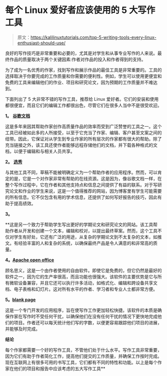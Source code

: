 # 每个 Linux 爱好者应该使用的 5 大写作工具

> 原文：<https://kalilinuxtutorials.com/top-5-writing-tools-every-linux-enthusiast-should-use/>

良好的写作技巧是非常重要和必要的，尤其是对学生和从事专业写作的人来说。最终作品的质量取决于两个关键因素:作者对作品的投入和作者得到的支持。

为了成为一名优秀的作家，找到写作和展示作品的最佳工具是非常重要的。工具的选择取决于你要完成的工作质量和你需要的便利性。例如，学生可以使用更便宜和免费的工具来编辑他们的作业、项目和研究论文，因为预期的工作质量并不难达到。

下面列出了 5 大非常不错的写作工具，推荐给 Linux 爱好者。它们的安装和使用都很便宜，而且它们的编辑工作都很出色，尽管它们在很多人当中不是很受欢迎。

**1。** [**谷歌文档**](https://www.google.com/intl/en/docs/about/)

这是多年来因其帮助作家创作高质量作品的效率而受到广泛赞誉的工具之一。这个工具已经被如此多的人所接受，以至于它充当了作家、编辑、客户甚至文案之间的纽带。因此，它保证对从学生到专业作家的所有层次的作家都有很大的帮助。除了充当链接之外，该工具还使作者能够远程存储他们的文档，并下载各种格式的文档，以便于编辑和与相关人员共享。

**2。** [**选秀**](https://draftin.com/)

与其他工具不同，草稿不能被明确定义为一个帮助作者的应用程序。然而，可以肯定的是，它是一个对作家非常有帮助的在线资源。这是因为，像谷歌文档一样，在整个写作过程中，它在作者和其他支持点和信息之间提供了有益的联系。对于写研究论文和作业的学生来说，这是一个值得推荐的网站，因为博客里有学生可能需要的所有信息。它不仅包含有用的学术信息，还提供了如何写好报告的技巧，因此有助于提高绩效。

**3。**[](https://copycrafter.net/buy-a-research-paper.html)

 **这是另一个致力于帮助学生写出更好的学期论文和研究论文的网站。该工具帮助作者从开发和创建一个文本，编辑和校对，以提出最终草案。然而，这个工具不仅对学生有好处，它还有广泛的用途，从复杂的学期论文到不太复杂的文本，如推文。有经验丰富的人和复杂的系统，以确保最终产品是令人满意的和非常高的质量。

**4。**[**Apache open office**](https://www.openoffice.org)

顾名思义，这是一个由作者使用的自由软件。即使它是免费的，但它仍然是最好的软件之一，因为它的生产率很高，而且功能也很强大。该软件的主要优势是它与所有微软设备兼容，并且它还可以执行许多活动，如格式化、编辑和跨设备共享文档、电子表格和幻灯片。这对所有水平的作者、学习者和专业人士都非常方便。

**5。**[**blank page**](https://www.blankpage.io/)

这是一个专门开发的应用程序，旨在使写作工作更加轻松快捷。该软件的本质是确保作家在写作时不受任何干扰，以确保他们在没有任何干扰的情况下更快地完成他们的项目。作者还可以每天统计他们写的字数，以便更容易跟踪他们项目的进展，并能够及时完成。

**结论**

每个作家都需要一个好的写作工具，不管他们处于什么水平。写作工具非常重要，因为它们有助于作者简化工作，提高他们提交的工作质量，并确保工作按时完成。现在互联网上有很多可用的书写工具，它们都有不同的特性和功能。以上是每个作家在他们的项目和报告中应该考虑的五大写作工具**